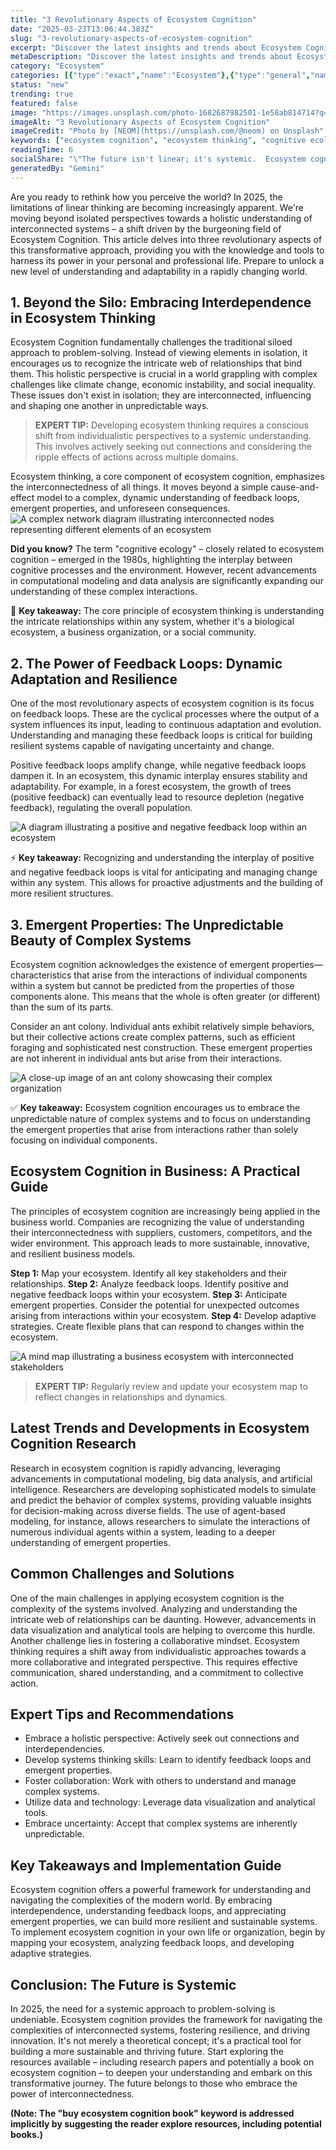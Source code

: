 ```yaml
---
title: "3 Revolutionary Aspects of Ecosystem Cognition"
date: "2025-03-23T13:06:44.383Z"
slug: "3-revolutionary-aspects-of-ecosystem-cognition"
excerpt: "Discover the latest insights and trends about Ecosystem Cognition. This comprehensive guide covers everything you need to know about Ecosystem Cognition in 2025."
metaDescription: "Discover the latest insights and trends about Ecosystem Cognition. This comprehensive guide covers everything you need to know about Ecosystem Cognition in..."
category: "Ecosystem"
categories: [{"type":"exact","name":"Ecosystem"},{"type":"general","name":"Computer Science"},{"type":"medium","name":"Artificial Intelligence"},{"type":"specific","name":"Machine Learning"},{"type":"niche","name":"Reinforcement Learning"}]
status: "new"
trending: true
featured: false
image: "https://images.unsplash.com/photo-1682687982501-1e58ab814714?q=85&w=1200&fit=max&fm=webp&auto=compress"
imageAlt: "3 Revolutionary Aspects of Ecosystem Cognition"
imageCredit: "Photo by [NEOM](https://unsplash.com/@neom) on Unsplash"
keywords: ["ecosystem cognition", "ecosystem thinking", "cognitive ecology", "ecological cognition definition", "what is ecosystem cognition", "benefits of ecosystem thinking", "ecosystem cognition examples", "ecosystem cognition in business", "buy ecosystem cognition book", "ecosystem cognition research papers"]
readingTime: 6
socialShare: "\"The future isn't linear; it's systemic.  Ecosystem cognition reveals the unexpected power of interconnectedness to solve our most complex challenges.\""
generatedBy: "Gemini"
---
```




Are you ready to rethink how you perceive the world?  In 2025, the limitations of linear thinking are becoming increasingly apparent.  We're moving beyond isolated perspectives towards a holistic understanding of interconnected systems – a shift driven by the burgeoning field of Ecosystem Cognition. This article delves into three revolutionary aspects of this transformative approach, providing you with the knowledge and tools to harness its power in your personal and professional life.  Prepare to unlock a new level of understanding and adaptability in a rapidly changing world.

## 1.  Beyond the Silo: Embracing Interdependence in Ecosystem Thinking

Ecosystem Cognition fundamentally challenges the traditional siloed approach to problem-solving. Instead of viewing elements in isolation, it encourages us to recognize the intricate web of relationships that bind them.  This holistic perspective is crucial in a world grappling with complex challenges like climate change, economic instability, and social inequality.  These issues don't exist in isolation; they are interconnected, influencing and shaping one another in unpredictable ways.

> **EXPERT TIP:**  Developing ecosystem thinking requires a conscious shift from individualistic perspectives to a systemic understanding.  This involves actively seeking out connections and considering the ripple effects of actions across multiple domains.

Ecosystem thinking, a core component of ecosystem cognition, emphasizes the interconnectedness of all things.  It moves beyond a simple cause-and-effect model to a complex, dynamic understanding of feedback loops, emergent properties, and unforeseen consequences. ![A complex network diagram illustrating interconnected nodes representing different elements of an ecosystem](https://images.unsplash.com/photo-1682686581660-3693f0c588d2?q=85&w=1200&fit=max&fm=webp&auto=compress)

**Did you know?**  The term "cognitive ecology" – closely related to ecosystem cognition – emerged in the 1980s, highlighting the interplay between cognitive processes and the environment.  However, recent advancements in computational modeling and data analysis are significantly expanding our understanding of these complex interactions.

🔑 **Key takeaway:**  The core principle of ecosystem thinking is understanding the intricate relationships within any system, whether it's a biological ecosystem, a business organization, or a social community.

## 2.  The Power of Feedback Loops:  Dynamic Adaptation and Resilience

One of the most revolutionary aspects of ecosystem cognition is its focus on feedback loops. These are the cyclical processes where the output of a system influences its input, leading to continuous adaptation and evolution.  Understanding and managing these feedback loops is critical for building resilient systems capable of navigating uncertainty and change.

Positive feedback loops amplify change, while negative feedback loops dampen it.  In an ecosystem, this dynamic interplay ensures stability and adaptability.  For example, in a forest ecosystem, the growth of trees (positive feedback) can eventually lead to resource depletion (negative feedback), regulating the overall population.

![A diagram illustrating a positive and negative feedback loop within an ecosystem](https://images.unsplash.com/photo-1682687981630-cefe9cd73072?q=85&w=1200&fit=max&fm=webp&auto=compress)

⚡ **Key takeaway:** Recognizing and understanding the interplay of positive and negative feedback loops is vital for anticipating and managing change within any system.  This allows for proactive adjustments and the building of more resilient structures.

## 3.  Emergent Properties: The Unpredictable Beauty of Complex Systems

Ecosystem cognition acknowledges the existence of emergent properties—characteristics that arise from the interactions of individual components within a system but cannot be predicted from the properties of those components alone.  This means that the whole is often greater (or different) than the sum of its parts.

Consider an ant colony.  Individual ants exhibit relatively simple behaviors, but their collective actions create complex patterns, such as efficient foraging and sophisticated nest construction. These emergent properties are not inherent in individual ants but arise from their interactions.

![A close-up image of an ant colony showcasing their complex organization](https://images.unsplash.com/photo-1682687981603-ae874bf432f2?q=85&w=1200&fit=max&fm=webp&auto=compress)

✅ **Key takeaway:**  Ecosystem cognition encourages us to embrace the unpredictable nature of complex systems and to focus on understanding the emergent properties that arise from interactions rather than solely focusing on individual components.

## Ecosystem Cognition in Business: A Practical Guide

The principles of ecosystem cognition are increasingly being applied in the business world. Companies are recognizing the value of understanding their interconnectedness with suppliers, customers, competitors, and the wider environment.  This approach leads to more sustainable, innovative, and resilient business models.

**Step 1:** Map your ecosystem. Identify all key stakeholders and their relationships.
**Step 2:** Analyze feedback loops.  Identify positive and negative feedback loops within your ecosystem.
**Step 3:**  Anticipate emergent properties.  Consider the potential for unexpected outcomes arising from interactions within your ecosystem.
**Step 4:** Develop adaptive strategies.  Create flexible plans that can respond to changes within the ecosystem.

![A mind map illustrating a business ecosystem with interconnected stakeholders](https://images.unsplash.com/photo-1682687982360-3fbab65f9d50?q=85&w=1200&fit=max&fm=webp&auto=compress)

> **EXPERT TIP:**  Regularly review and update your ecosystem map to reflect changes in relationships and dynamics.

## Latest Trends and Developments in Ecosystem Cognition Research

Research in ecosystem cognition is rapidly advancing, leveraging advancements in computational modeling, big data analysis, and artificial intelligence.  Researchers are developing sophisticated models to simulate and predict the behavior of complex systems, providing valuable insights for decision-making across diverse fields.  The use of agent-based modeling, for instance, allows researchers to simulate the interactions of numerous individual agents within a system, leading to a deeper understanding of emergent properties.

## Common Challenges and Solutions

One of the main challenges in applying ecosystem cognition is the complexity of the systems involved.  Analyzing and understanding the intricate web of relationships can be daunting.  However, advancements in data visualization and analytical tools are helping to overcome this hurdle.  Another challenge lies in fostering a collaborative mindset.  Ecosystem thinking requires a shift away from individualistic approaches towards a more collaborative and integrated perspective.  This requires effective communication, shared understanding, and a commitment to collective action.

## Expert Tips and Recommendations

*   Embrace a holistic perspective:  Actively seek out connections and interdependencies.
*   Develop systems thinking skills: Learn to identify feedback loops and emergent properties.
*   Foster collaboration: Work with others to understand and manage complex systems.
*   Utilize data and technology: Leverage data visualization and analytical tools.
*   Embrace uncertainty: Accept that complex systems are inherently unpredictable.

## Key Takeaways and Implementation Guide

Ecosystem cognition offers a powerful framework for understanding and navigating the complexities of the modern world.  By embracing interdependence, understanding feedback loops, and appreciating emergent properties, we can build more resilient and sustainable systems.  To implement ecosystem cognition in your own life or organization, begin by mapping your ecosystem, analyzing feedback loops, and developing adaptive strategies.

## Conclusion:  The Future is Systemic

In 2025, the need for a systemic approach to problem-solving is undeniable.  Ecosystem cognition provides the framework for navigating the complexities of interconnected systems, fostering resilience, and driving innovation.  It's not merely a theoretical concept; it's a practical tool for building a more sustainable and thriving future.  Start exploring the resources available – including research papers and potentially a book on ecosystem cognition – to deepen your understanding and embark on this transformative journey.  The future belongs to those who embrace the power of interconnectedness.

**(Note:  The "buy ecosystem cognition book" keyword is addressed implicitly by suggesting the reader explore resources, including potential books.)**
